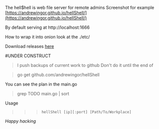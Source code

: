 The hell$hell is web file server for remote admins
Screenshot for example [https://andrewingor.github.io/hellShell/](https://andrewingor.github.io/hellShell/)

By default serving at http://localhost:1666

How to wrap it into onion look at the ./etc/

Download releases [here](https://github.com/andrewingor/hellShell/releases "hell$hell's releases")

#UNDER CONSTRUCT

>I push backups of current work to github
>Don't do it until the end of 

>go get github.com/andrewingor/hellShell

You can see the plan in the main.go

>grep TODO main.go | sort

Usage
>>>		hellShell [ip][:port] [Path/To/Workplace]


_Happy hacking_
